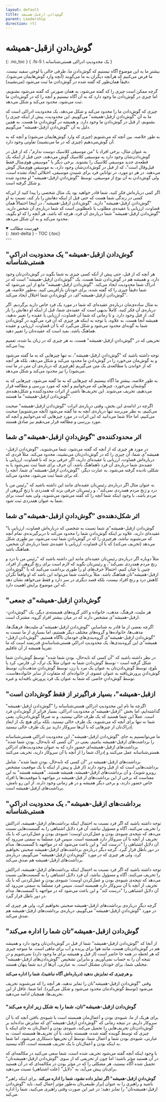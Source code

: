 ```yaml
---
layout: default
title: گوش‌دادن ازقبل-همیشه
parent: Leadership
direction: rtl
---
```


# گوش‌دادنِ ازقبل-همیشه
{: .no_toc }
{ .fs-5 \ یک محدودیتِ ادراکی هستی‌شناسانه }

بیشترِ ما به این موضوع آگاه نیستیم که گوش‌دادنِ‌ ما، ظرفی خالی یا لوحی سفید نیست. ما فرض می‌کنیم که هرآنچه دیگران به ما می‌گویند (آنچه وارد گوش‌هایمان می‌‏شود)، دقیقاً همان‌طور که گفته شده در گوش‌دادن‌ ما ثبت می‌‏شود (می‌نشیند).

گرچه ممکن است چیزی را که گفته می‏‌شود، به همان صورتی که گفته می‌‏شود بشنویم، اما چیزی در گوش‌دادن‌ ما وجود دارد که به آن آگاه نیستیم و آنچه را که در گوش‌دادن‌ ما ثبت می‏‌شود، محدود می‌کند و شکل می‌دهد.

چیزی که گوش‌دادن‌ ما را محدود می‌کند و شکل می‌دهد، یک محدودیت ادراکی است که ما به آن "گوش‌دادنِ‌ ازقبل-همیشه" می‌گوییم. این محدودیت، پیش از اینکه چیزی را بشنویم، از قبل در گوش‌دادنِ‌ ما وجود دارد. و همیشه در گوش‌دادنِ‌ ما هست. به همین دلیل به آن "گوش‌دادنِ‌ ازقبل-همیشه" می‌گوییم.

به طور خلاصه، بین آنچه که می‌شنویم (چیزی که وارد گوش‌هایمان می‌‏شود) و آنچه که به آن گوش‌می‌دهیم (چیزی که در ما می‌نشیند) تفاوتی وجود دارد.

به عنوان مثال، برخی افراد با "من موسیقی کلاسیک دوست ندارم"، که از قبل در گوش‌دادن‌شان وجود دارد به موسیقی کلاسیک گوش می‌دهند، حتی قبل از اینکه یک قطعه‌ی جدید موسیقی کلاسیک را بشنوند. برخی دیگر با "موسیقیِ هِوی‌مِتال فقط قیل‌وقال است"، که از قبل در گوش‌دادن‌شان وجود دارد، به موسیقیِ هِوی‌متال گوش می‌دهند. در هر دو مورد، در تواناییِ فرد برای شنیدنِ موسیقی، اختلالی ایجاد نشده است، ولی گوش‌دادن‌ به آن نوع از موسیقی، توسط "گوش‌دادنِ‌ ازقبل-همیشه" او محدود شده و شکل گرفته است.

اگر کمی درباره‌‌اش فکر کنید، شما قادر خواهید بود یک مثال شخصی را پیدا کنید از این‌که کسی در زندگی شما هست که حتی قبل از اینکه دهانش را باز کند، نسبت به او "گوش‌دادنِ‌ ازقبل-همیشه" دارید.
"گوش‌دادن‌ ازقبل-همیشه"، در اینجا احتمالاً همان قضاوت، ارزیابی یا عقيده‌ی مطلوب یا نامطلوبی است که شما درباره‌ی آن شخص دارید. "گوش‌دادن ازقبل-همیشه" شما درباره‌ی آن فرد، هرچه که باشد، هر آنچه را که او بگوید، محدود می‌کند و به آن شکل می‌دهد.

<details open markdown="block">
  <summary>فهرست مطالب</summary>
  {: .text-delta }
  - TOC
  {:toc}
</details>
---

## "گوش‌دادن‌ ازقبل-همیشه" یک محدودیت ادراکیِ هستی‌شناسانه

هر آنچه که از قبل، حتی پیش از آنکه کسی چیزی به شما بگوید در گوش‌دادن‌‌تان وجود دارد، و همیشه هم در گوش‌دادن‌ شما هست، یک "گوش‌دادن‌ ازقبل-همیشه" است که در ادراک شما محدودیت ایجاد می‌کند. "گوش‌دادن‌ ازقبل-همیشه" مانع از این می‌‏شود که شما دقیقاً چیزی را که گفته شده، برای خودتان بازآفرینی کنید. به‌طور خلاصه، هر "گوش‌دادن‌ ازقبل-همیشه"ای، در گوش‌دادنِ‌ شما اختلال ایجاد می‌کند.

به مثال ساده‌ی‌مان درباره‌ی عقیده‌ای که شما در مورد یک فرد خاص دارید برگردیم. اگر درباره‌ی آن فکر کنید، کاملاً بدیهی است که عقیده‌ی شما، قبل از اینکه او دهانش را باز کند، از قبل وجود دارد. و تا زمانی که شما آن قضاوت، ارزیابی یا عقیده را تغییر ندهید، همیشه آنجا هست. به علاوه، با توجه به اینکه هر چیزی که آن فرد می‌گوید در گوش‌دادن‌ شما به گونه‌ای محدود می‌‏شود و شکل می‏‌گیرد که با آن قضاوت، ارزیابی و عقیده هماهنگ باشد، بعید است که عقیده‌تان را تغییر دهید.

تحریفی که در "گوش‌دادنِ‌ ازقبل-همیشه" هست، به هر چیزی که در زبان بنا شده، تعمیم پیدا می‌کند 

توجه داشته باشید که "گوش‌دادنِ‌ ازقبل-همیشه"، نه تنها چیزهایی که به ما گفته می‏‌شود و به گوش‌مان می‌خورد را در گوش‌دادنِ‌ ما محدود می‌کند و شکل می‌دهد، بلکه هر آنچه که از خواندن یا مطالعه‌ی یک متن می‌گیریم (هرچیزی که درباره‌ی آن متن در ما ثبت می‌‏شود) را نیز محدود می‌کند و شکل می‌دهد.

به طور خلاصه، بیشترِ ما آگاه نیستیم که چیزهایی که به ما گفته می‌‏شود، چیزهایی که به گوش‏مان می‌خورد، چیزهایی که می‌خوانیم و آنچه که مورد بررسی و مطالعه قرار می‌دهیم، تحریف می‌شوند. این تحریف‌ها ناشی از اثرات محدود‌کننده و شکل‌دهنده‌ی "گوش‌دادن‌ ازقبل-همیشه" ما هستند.

اگرچه در ادامه‌ی این بخش، وقتی درباره‌ی اثرات "گوش‌دادن‌ ازقبل-همیشه" صحبت می‌کنیم، به ‌نظر می‌رسد تنها درباره‌ی آنچه به ما گفته می‏‌شود (آنچه می‌شنویم) صحبت می‌کنیم، اما حالا شما می‌دانید که این اثرات در مورد چیزهایی که می‌خوانیم و آنچه که مورد بررسی و مطالعه قرار می‌دهیم نیز صادق‌ هستند.

## اثر محدودکننده‌ی "گوش‌دادنِ‌ ازقبل-همیشه"ی شما

در مورد هر چیزی که از آنچه که گفته می‌شود، شما می‌شنوید، "گوش‌دادن‌ ازقبل-همیشه"ی شما، آن چیزی را که در گوش‌دادن‌‌تان می‌نشیند، محدود می‌کند. مثلاً فردی که درباره‌اش قضاوت، ارزیابی یا عقیده‌ای دارید، اگر حرفی بزند که با قضاوت، ارزیابی یا عقیده‌ی شما درباره‌ی آن فرد ناهماهنگ باشد، آن حرف برای شما ثبت نمی‌‏شود یا به شکلی نادیده گرفته می‌‏شود. به عبارت دیگر، "گوش‌دادن‌ ازقبل-همیشه"ی شما، آنچه را که برای شما ثبت می‌‏شود، محدود می‌کند.

به‌ عنوان مثال اگر درباره‌ی رئيس‌تان عقیده‌ای مانند این داشته باشید که "رئيس من با درد و رَنج مردم همدردی نمی‌کند"، و رئیس‌تان حرفی بزند که همدردی با رَنجِ گروهی از مردم باشد، با وجود اینکه شما آنچه را که گفته می‏‌شود می‌شنوید، ولی بعید است برای شما به‌ عنوان همدردی ثبت شود.

## اثر شکل‌دهنده‌ی "گوش‌دادنِ‌ ازقبل-همیشه"ی شما

"گوش‌دادن‌ ازقبل-همیشه"ی شما نسبت به شخصی که درباره‌اش قضاوت، ارزیابی یا عقیده‌ای دارید، علاوه بر اینکه گوش‌دادنِ‌ شما را محدود می‌کند‌ تا دربرگیرنده‌ی تمام آنچه که می‌شنوید نباشد، هرچیزی را که در گوش‌دادنِ شما ثبت می‌‏شود، نیز طوری شکل ‌می‌دهد (تحریف می‌کند) که با آن قضاوت، ارزیابی یا عقیده‌ی شما درباره‌ی آن شخص، هماهنگ باشد. 

مثلاً دوباره اگر درباره‌ی رئيس‌تان عقیده‌ای مانند این داشته باشید که "رئيس من با درد و رنج مردم همدردی نمی‌کند"، و رئیس‌تان بگوید که لازم است برای رنجِ گروهی از افراد، چنین یا چنان کنیم، احتمالاً حرف‌های او را طوری برداشت می‌کنید که با "گوش‌دادن ازقبل-همیشه"‏تان هماهنگ باشد. مثلاً برداشت شما می‌تواند این باشد که او واقعاً نگران کاهش درد و رنج افراد نیست، بلکه قصد دیگری در سر دارد و فقط می‌خواهد نشان دهد که این موضوع برایش اهمیت دارد.

## "گوش‌دادنِ‌ ازقبل-همیشه"ی جمعی

هر ملیت، فرهنگ، مذهب، خانواده و اکثر گروه‌های همبسته‌ی دیگر، یک "گوش‌دادنِ‌- ازقبل-همیشه"ی مشخص دارند که در میان بیشتر افرادِ گروه، مشترک است.

اگرچه بعضی از ما قادر به شناساییِ "گوش‌دادن‌ ازقبل-همیشه"ی ملیت‌ها، فرهنگ‌ها، مذهب‌ها، خانواده‌ها و گروه‌های مختلف دیگر هستیم، اما بسیاری از ما نسبت به "گوش‌دادن‌ ازقبل-همیشه"ی گروه‌بندی‌های خودمان ناآگاه هستیم. "گوش‌دادن‌ ازقبل-همیشه"ی این گروه‌بندی‌ها، یک محدودیتِ ادراکیِ هستی‌شناسانه‌ی قدرتمند است که ما تقریباً همیشه از آن غافلیم.

در نظر داشته باشید که "آن کسی که تابه‌حال، بودنِ شما شده" توسطِ گوش‌دادن‌ شما شکل گرفته است - توسط گوش‌دادن‌ شما به‌ عنوان مثلاً یک ‌ترک، لر، فارس، کرد یا بلوچ، توسط گوش‌دادن‌‌تان به‌ عنوان یک مرد یا زن، توسط گوش‌دادنِ‌ مذهب‌تان، توسط گوش‌دادنِ‌ پرورش‌یافته به‌ عنوان عضوی از خانواده‌‌ای که متفاوت از سایر خانواده‌هاست، توسط گوش‌دادنِ‌ خاصی که شما به‌ عنوان یک فرد پرورش‌ یافته‌اید و غیره.

## "ازقبل-همیشه"، بسیار فراگیرتر از فقط گوش‌دادن‌ است

اگرچه ما نام این محدودیتِ ادراکیِ هستی‌شناسانه را "گوش‌دادن‌ ازقبل-همیشه" گذاشته‌ایم، اما بخش "ازقبل-همیشه"‌ی محدودیت ادراکی، بسیار فراتر از گوش‌دادنِ‌ فرد است. 
عملاً این شما هستید که یک ظرف خالی نیستید، و نه صرفاً گوش‌دادن‌‌تان. یعنی شما نه تنها برای آنچه که می‌‌شنوید، یک ظرف خالی نیستید، بلکه برای هیچ یک از ابعادِ اِدراک‌تان از چیزهایی که با آن‌ها سروکار دارید نیز یک ظرف خالی نیستید.

ما می‌توانستیم به جای "گوش‌دادن‌ ازقبل-همیشه"، این محدودیت ادراکیِ هستی‌شناسانه را برداشت‌های ازقبل-همیشه بنامیم. یعنی در "آن کسی که تابه‌حال، بودنِ شما شده" برداشت‌های ازقبل-همیشه‌ای حضور دارد که به‌ عنوان محدودیت‌های ادراکیِ هستی‌شناسانه عمل می‌کنند و اِدراک شما را از آنچه با آن سروکار دارید، تحریف می‌کنند.

برداشت‌های ازقبل-همیشه در "آن کسی که تابه‌حال، بودنِ شما شده"، شامل برداشت‌هایی است که از قبل وجود دارند (از قبل و پیش از اینکه با یک موقعیت مشخص روبرو شوید)، و آن برداشت‌های ازقبل-همیشه، همیشه هستند. "همیشه هستند" به این معناست که برخی از این برداشت‌های از قبل-همیشه در مواجهه با موقعیت‌ها یا افراد خاص حضور دارند، و برخی دیگر همیشه و در هر زمانی وجود دارند. از این رو نامش، برداشت‌های ازقبل-همیشه است.

## "برداشت‌های ازقبل-همیشه"، یک محدودیت ادراکیِ هستی‌شناسانه 

توجه داشته باشید که اگر فرد نسبت به احتمال اینکه برداشت‌های ازقبل-همیشه، ادراکش را تحریف می‌کنند، آگاه و مسؤول نباشد، آن فرد دلایل اشتباهی را به گسست‌هایی نسبت می‌دهد که نتیجه‌ی شیوه‌ی بودن و عمل‌کردن اوست؛ شیوه‌ی بودن و عمل‌کردنی که با یک تحریف از آنچه با آن سروکار دارد همبسته است. سپس فرد مسلماً به سمتی می‌رود که آن دلایلِ اشتباهی را "درست کند" و این باعث می‌شود که در مواجهه با گسست‌ها‌، مدام در دور باطل قرار گیرد. 
گرچه دیگر درباره‌ی برداشت‌های ازقبل-همیشه صحبتی نخواهیم کرد، ولی هر چیزی که در مورد "گوش‌دادنِ‌ ‌ازقبل-همیشه" می‌گوییم، درباره‌ی برداشت‌های ازقبل-همیشه هم صدق می‌کند.

توجه داشته باشید که اگر فرد نسبت به احتمال اینکه برداشت‌های ازقبل-همیشه، ادراکش را تحریف می‌کنند، آگاه و مسؤول نباشد، آن فرد دلایل اشتباهی را به گسست‌هایی نسبت می‌دهد که نتیجه‌ی شیوه‌ی بودن و عمل‌کردن اوست؛ شیوه‌ی بودن و عمل‌کردنی که با یک تحریف از آنچه با آن سروکار دارد همبسته است. سپس فرد مسلماً به سمتی می‌رود که آن دلایلِ اشتباهی را "درست کند" و این باعث می‌شود که در مواجهه با گسست‌ها‌، مدام در دور باطل قرار گیرد.

گرچه دیگر درباره‌ی برداشت‌های ازقبل-همیشه صحبتی نخواهیم کرد، ولی هر چیزی که در مورد "گوش‌دادنِ‌ ‌ازقبل-همیشه" می‌گوییم، درباره‌ی برداشت‌های ازقبل-همیشه هم صدق می‌کند.

## "گوش‌دادن‌ ازقبل-همیشه‌"تان شما را اداره می‌کند

از آنجا که "گوش‌دادن‌ ازقبل-همیشه" شما از قبل در گوش‌دادن‌تان وجود دارد و همیشه هم در گوش‌دادن‌‌تان هست، مانند هوا برای پرنده و آب برای ماهی است. ما متوجه چیزی که هر لحظه در همه جا حاضر است (از قبل و همیشه برای ما وجود دارد) نمی‌شویم و در نتیجه آن را به حساب نمی‌آوریم. و بنابراین تشخیص "گوش‌دادن‌‌های ازقبل-همیشه" مختلفِ‌ شما، برای خودتان مشکل است. به عبارتی، آن‌ها از دید شما پنهان هستند.

**و هرچیزی که تمایزش ندهید (درباره‌اش آگاه نباشید)، شما را اداره می‌کند.**

وقتی "گوش‌دادن ازقبل-همیشه"‏تان را تمایز ندهید، هر آنچه را که می‌شنوید تحریف می‏‌شود (توسط گوش‌دادن‏تان محدود می‏‌شود و شکل می‏‌گیرد). اما شما، غافل از این تحریف‌ها، همچنان ادامه می‌دهید.

### "گوش‌دادن‌ ازقبل-همیشه"‌تان، شما را به شکل زیر اداره می‌کند

برای هریک از ما، شیوه‌ی بودن و اَعمال‌مان همبسته است با شیوه‌ی بافتن آنچه که با آن سروکار داریم. در نتیجه زمانی که "گوش‌دادنِ ازقبل-همیشه"ای که تمایزش نداده‌اید بر گوش‌دادن‌‌تان تحریف‌هایی را تحمیل می‌کند، شیوه‌ی بودن و اَعمال‌تان به جای اینکه با چیزی که توسط گوینده گفته شده، همبسته باشد، با آن تحریف‌ها همبسته است. به عبارتی، شیوه‌ی بودن شما و اَعمال شما، توسط آن تحریف‏ها دستکاری می‌‏شود. اما شما به اینکه بودن و اَعمال‌تان با یک تحریف همبسته است، آگاه نیستید. 

با وجود اینکه آنچه گفته می‏‌شود تحریف شده است، شما سعی می‌کنید در مکالمه‌ای که در آن هستید مؤثر باشید؛ اما چون از تحریفی که از سوی "گوش‌دادن‌ ازقبل-همیشه‌تان" تحمیل شده آگاه نیستید، هر مشکلی را که در مؤثر بودن در مکالمه‌ای که در آن هستید برای‌تان پیش می‌آید، به "دلايل" (علت اشتباهی) نسبت می‌دهید.

**"گوش‌دادنِ ازقبل-همیشه" اگر تمایز داده نشود، شما را اداره می‌کند**. برای اینکه راهبر باشید و راهبری را به‌ عنوان اِبراز طبیعی‌تان به‌طور مؤثر اِعمال کنید، باید "گوش‌دادن‌ ازقبل-همیشه‌تان" را تمایز دهید؛ در غیر این صورت وقتی راهبری می‌کنید، شما را اداره می‌کند.

















